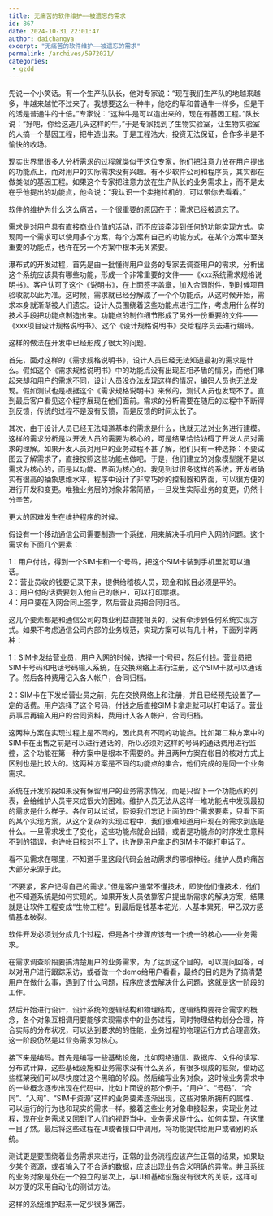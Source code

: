 ```yaml
---
title: 无痛苦的软件维护——被遗忘的需求
id: 867
date: 2024-10-31 22:01:47
author: daichangya
excerpt: "无痛苦的软件维护——被遗忘的需求"
permalink: /archives/5972021/
categories:
 - gzdd
---
```


先说一个小笑话。有一个生产队队长，他对专家说：“现在我们生产队的地越来越多，牛越来越忙不过来了。我想要这么一种牛，他吃的草和普通牛一样多，但是干的活是普通牛的十倍。”专家说：“这种牛是可以造出来的，现在有基因工程。”队长说：“好吧，你给这造几头这样的牛。”于是专家找到了生物实验室，让生物实验室的人搞一个基因工程，把牛造出来。于是工程浩大，投资无法保证，合作多半是不愉快的收场。

现实世界里很多人分析需求的过程就类似于这位专家，他们把注意力放在用户提出的功能点上，而对用户的实际需求没有兴趣。有不少软件公司和程序员，其实都在做类似的基因工程。如果这个专家把注意力放在生产队长的业务需求上，而不是太在乎他提出的功能点，他会说：“我认识一个卖拖拉机的，可以带你去看看。”

软件的维护为什么这么痛苦，一个很重要的原因在于：需求已经被遗忘了。

需求是对用户具有直接商业价值的活动，而不应该牵涉到任何的功能实现方式。实现同一个需求可以使用多个方案，每个方案有自己的功能方式，在某个方案中至关重要的功能点，也许在另一个方案中根本无关紧要。

瀑布式的开发过程，首先是由一批懂得用户业务的专家去调查用户的需求，分析出这个系统应该具有哪些功能，形成一个非常重要的文件——《xxx系统需求规格说明书》。客户认可了这个《说明书》，在上面签字盖章，加入合同附件，到时候项目验收就以此为准。这时候，需求就已经分解成了一个个功能点，从这时候开始，需求本身就渐渐被人们遗忘。设计人员围绕着这些功能点进行工作，考虑用什么样的技术手段把功能点制造出来。功能点的制作细节形成了另外一份重要的文件——《xxx项目设计规格说明书》。这个《设计规格说明书》交给程序员去进行编码。

这样的做法在开发中已经形成了很大的问题。

首先，面对这样的《需求规格说明书》，设计人员已经无法知道最初的需求是什么。假如这个《需求规格说明书》中的功能点没有出现互相矛盾的情况，而他们串起来却和用户的需求不同，设计人员没办法发现这样的情况，编码人员也无法发现。假如测试也是根据这个《需求规格说明书》来做的，测试人员也发现不了。直到最后客户看见这个程序展现在他们面前。需求的分析需要在随后的过程中不断得到反馈，传统的过程不是没有反馈，而是反馈的时间太长了。

其次，由于设计人员已经无法知道基本的需求是什么，也就无法对业务进行建模。这样的需求分析是以开发人员的需要为核心的，可是结果恰恰妨碍了开发人员对需求的理解。如果开发人员对用户的业务过程不甚了解，他们只有一种选择：不要试图去了解需求了，直接按照这些功能点做吧。于是，他们建立的对象模型就不是以需求为核心的，而是以功能、界面为核心的。我见到过很多这样的系统，开发者确实有很高的抽象思维水平，程序中设计了非常巧妙的控制器和界面，可以很方便的进行开发和变更。唯独业务层的对象非常简陋，一旦发生实际业务的变更，仍然十分辛苦。

更大的困难发生在维护程序的时候。

假设有一个移动通信公司需要制造一个系统，用来解决手机用户入网的问题。这个需求有下面几个要素：

1：用户付钱，得到一个SIM卡和一个号码，把这个SIM卡装到手机里就可以通话。  
2：营业员收的钱要记录下来，提供给稽核人员，现金和帐目必须是平的。  
3：用户付的话费要划入他自己的帐户，可以打印票据。  
4：用户要在入网合同上签字，然后营业员把合同归档。

这几个要素都是和通信公司的商业利益直接相关的，没有牵涉到任何系统实现方式。如果不考虑通信公司内部的业务规范，实现方案可以有几十种，下面列举两种：

1：SIM卡发给营业员，用户入网的时候，选择一个号码，然后付钱。营业员把SIM卡号码和电话号码输入系统，在交换网络上进行注册，这个SIM卡就可以通话了。然后各种费用记入各人帐户，合同归档。

2：SIM卡在下发给营业员之前，先在交换网络上和注册，并且已经预先设置了一定的话费。用户选择了这个号码，付钱之后直接SIM卡拿走就可以打电话了。营业员事后再输入用户的合同资料，费用计入各人帐户，合同归档。

这两种方案在实现过程上是不同的，因此具有不同的功能点。比如第二种方案中的SIM卡在出售之前是可以进行通话的，所以必须对这样的号码的通话费用进行监控，这个功能在第一种方案中是根本不需要的。并且两种方案在帐目的核对方式上区别也是比较大的。这两种方案是不同的功能点的集合，他们完成的是同一个业务需求。

系统在开发阶段如果没有保留用户的业务需求情况，而是只留下一个功能点的列表，会给维护人员带来成很大的困难。维护人员无法从这样一堆功能点中发现最初的需求是什么样子。各位可以试试，假设我们忘记上面的四个需求要素，只看下面的某个实现方案，从这个复杂的实现过程中，我们很难知道用户现在的需求到底是什么。一旦需求发生了变化，这些功能点就会出错，或者是功能点的时序发生意料不到的错误，也许帐目核对不上了，也许是用户拿走的SIM卡不能打电话了。

看不见需求在哪里，不知道手里这段代码会触动需求的哪根神经。维护人员的痛苦大部分来源于此。

“不要紧，客户记得自己的需求。”但是客户通常不懂技术，即使他们懂技术，他们也不知道系统是如何实现的。如果开发人员依靠客户提出新需求的解决方案，结果就是让软件工程变成“生物工程”。到最后是钱基本花光，人基本累死，甲乙双方感情基本破裂。

软件开发必须划分成几个过程，但是各个步骤应该有一个统一的核心——业务需求。

在需求调查阶段要搞清楚用户的业务需求，为了达到这个目的，可以提问回答，可以对用户进行跟踪采访，或者做一个demo给用户看看，最终的目的是为了搞清楚用户在做什么事，遇到了什么问题，程序应该去解决什么问题，这就是这一阶段的工作。

然后开始进行设计，设计系统的逻辑结构和物理结构，逻辑结构要符合需求的概念，各个对象互相调用要能够实现需求中的业务过程，同时物理结构划分合理，符合实际的分布状况，可以达到要求的的性能，业务过程的物理运行方式合理高效。这一阶段仍然是以业务需求为核心。

接下来是编码。首先是编写一些基础设施，比如网络通信、数据库、文件的读写、分布式计算，这些基础设施和业务需求没有什么关系，有很多现成的框架，借助这些框架我们可以尽快度过这个黑暗的阶段。然后编写业务对象，这时候业务需求中的一些概念逐步出现在代码中，比如上面说的那个例子，“用户”、“号码”、“合同”、“入网”、“SIM卡资源”这样的业务要素逐渐出现，这些对象所拥有的属性、可以运行的行为也和现实的需求一样。接着这些业务对象串接起来，实现业务过程，现在业务需求又回到了人们的视野当中。业务需求是什么，如何实现，在这里一目了然。最后将这些过程在UI或者接口中调用，将功能提供给用户或者别的系统。

测试更是要围绕着业务需求来进行，正常的业务流程应该产生正常的结果，如果缺少某个资源，或者输入了不合适的数据，应该出现业务含义明确的异常。并且系统的业务对象是处在一个独立的层次上，与UI和基础设施没有很大的关联，这样可以方便的采用自动化的测试方法。

这样的系统维护起来一定少很多痛苦。